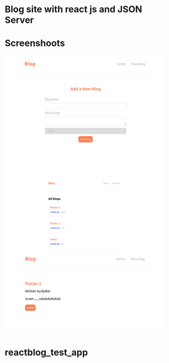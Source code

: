 # Blog site with react js and JSON Server

# Screenshoots
<img src="src/assets/blog1.png" alt="screen 1" title="Employee Data title">
<img src="src/assets/blog2.png" alt="screen 2" title="Employee Data title">
<img src="src/assets/blog3.png" alt="screen 3" title="Employee Data title">


# reactblog_test_app
